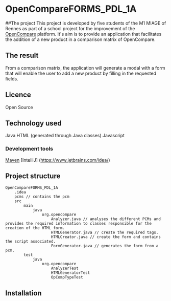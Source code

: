 # OpenCompareFORMS_PDL_1A

##The project
This project is developed by five students of the M1 MIAGE of Rennes as part of a school project for the improvement of the [OpenCompare](https://opencompare.org/) platform.
It's aim is to provide an application that facilitates the addition of a new product in a comparison matrix of OpenCompare.

## The result
From a comparison matrix, the application will generate a modal with a form that will enable the user to add a new product by filling in the requested fields.

## Licence
Open Source

## Technology used
Java
HTML (generated through Java classes)
Javascript

### Development tools
[Maven](https://maven.apache.org/)
[IntelliJ] (https://www.jetbrains.com/idea/)

## Project structure
```
OpenCompareFORMS_PDL_1A
    .idea
    pcms // contains the pcm
    src
        main
            java
                org.opencompare
                    Analyzer.java // analyses the different PCMs and provides the required information to classes responsible for the creation of the HTML form.
                    HTMLGenerator.java // create the required tags.
                    HTMLCreator.java // create the form and contains the script associated.
                    FormGenerator.java // generates the form from a pcm.
        test
            java
                org.opencompare
                    AnalyzerTest
                    HTMLGeneratorTest
                    OpCompTypeTest
```
## Installation